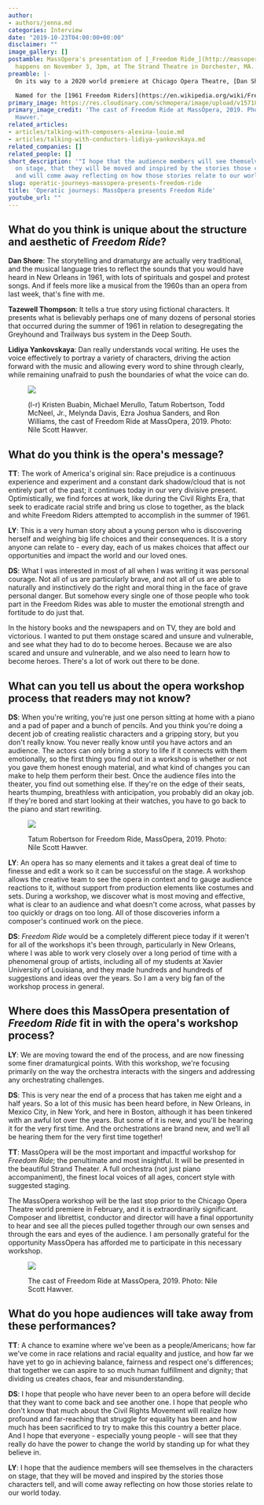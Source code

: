 ```yaml
---
author:
- authors/jenna.md
categories: Interview
date: "2019-10-23T04:00:00+00:00"
disclaimer: ""
image_gallery: []
postamble: MassOpera's presentation of [_Freedom Ride_](http://massopera.org/freedom-ride/)
  happens on November 3, 3pm, at The Strand Theatre in Dorchester, MA.
preamble: |-
  On its way to a 2020 world premiere at Chicago Opera Theatre, [Dan Shore's _Freedom Ride_](http://massopera.org/freedom-ride/) will be part of MassOpera's latest New Opera Workshop on **November 3**.

  Named for the [1961 Freedom Riders](https://en.wikipedia.org/wiki/Freedom_Riders) of the segregated American south, the opera centres on one young student who is pulled into the Civil Rights Movement. We spoke with Shore, stage director Tazewell Thompson, and conductor/COT Music Director [Lidiya Yankovskaya](/talking-with-conductors-lidiya-yankovskaya/), about this MassOpera performance and the larger creation process of new operas like _Freedom Ride_.
primary_image: https://res.cloudinary.com/schmopera/image/upload/v1571884605/media/2019/10/sqFreedomRide-resized_iym55h.jpg
primary_image_credit: 'The cast of Freedom Ride at MassOpera, 2019. Photo: Nile Scott
  Hawver.'
related_articles:
- articles/talking-with-composers-alexina-louie.md
- articles/talking-with-conductors-lidiya-yankovskaya.md
related_companies: []
related_people: []
short_description: '"I hope that the audience members will see themselves in the characters
  on stage, that they will be moved and inspired by the stories those characters tell,
  and will come away reflecting on how those stories relate to our world today."'
slug: operatic-journeys-massopera-presents-freedom-ride
title: 'Operatic journeys: MassOpera presents Freedom Ride'
youtube_url: ""
---
```

## What do you think is unique about the structure and aesthetic of _Freedom Ride_?

**Dan Shore**: The storytelling and dramaturgy are actually very traditional, and the musical language tries to reflect the sounds that you would have heard in New Orleans in 1961, with lots of spirituals and gospel and protest songs. And if feels more like a musical from the 1960s than an opera from last week, that's fine with me.

**Tazewell Thompson**: It tells a true story using fictional characters. It presents what is believably perhaps one of many dozens of personal stories that occurred during the summer of 1961 in relation to desegregating the Greyhound and Trailways bus system in the Deep South.

**Lidiya Yankovskaya**: Dan really understands vocal writing. He uses the voice effectively to portray a variety of characters, driving the action forward with the music and allowing every word to shine through clearly, while remaining unafraid to push the boundaries of what the voice can do.

<figure data-type="image">

![](https://res.cloudinary.com/schmopera/image/upload/v1571844380/media/2019/10/FreedomRide3_tallzs.jpg)

<figcaption>(l-r) Kristen Buabin, Michael Merullo, Tatum Robertson, Todd McNeel, Jr., Melynda Davis, Ezra Joshua Sanders, and Ron Williams, the cast of Freedom Ride at MassOpera, 2019. Photo: Nile Scott Hawver.</figcaption>

</figure>

## What do you think is the opera's message?

**TT**: The work of America's original sin: Race prejudice is a continuous experience and experiment and a constant dark shadow/cloud that is not entirely part of the past; it continues today in our very divisive present. Optimistically, we find forces at work, like during the Civil Rights Era, that seek to eradicate racial strife and bring us close to together, as the black and white Freedom Riders attempted to accomplish in the summer of 1961.

**LY**: This is a very human story about a young person who is discovering herself and weighing big life choices and their consequences. It is a story anyone can relate to - every day, each of us makes choices that affect our opportunities and impact the world and our loved ones.

**DS**: What I was interested in most of all when I was writing it was personal courage. Not all of us are particularly brave, and not all of us are able to naturally and instinctively do the right and moral thing in the face of grave personal danger. But somehow every single one of those people who took part in the Freedom Rides was able to muster the emotional strength and fortitude to do just that.

In the history books and the newspapers and on TV, they are bold and victorious. I wanted to put them onstage scared and unsure and vulnerable, and see what they had to do to become heroes. Because we are also scared and unsure and vulnerable, and we also need to learn how to become heroes. There's a lot of work out there to be done.

## What can you tell us about the opera workshop process that readers may not know?

**DS**: When you're writing, you're just one person sitting at home with a piano and a pad of paper and a bunch of pencils. And you think you're doing a decent job of creating realistic characters and a gripping story, but you don't really know. You never really know until you have actors and an audience. The actors can only bring a story to life if it connects with them emotionally, so the first thing you find out in a workshop is whether or not you gave them honest enough material, and what kind of changes you can make to help them perform their best. Once the audience files into the theater, you find out something else. If they're on the edge of their seats, hearts thumping, breathless with anticipation, you probably did an okay job. If they're bored and start looking at their watches, you have to go back to the piano and start rewriting.

<figure data-type="image">

![](https://res.cloudinary.com/schmopera/image/upload/v1571844396/media/2019/10/FreedomRide1_ukfaix.jpg)

<figcaption>Tatum Robertson for Freedom Ride, MassOpera, 2019. Photo: Nile Scott Hawver.</figcaption>

</figure>

**LY**: An opera has so many elements and it takes a great deal of time to finesse and edit a work so it can be successful on the stage. A workshop allows the creative team to see the opera in context and to gauge audience reactions to it, without support from production elements like costumes and sets. During a workshop, we discover what is most moving and effective, what is clear to an audience and what doesn't come across, what passes by too quickly or drags on too long. All of those discoveries inform a composer's continued work on the piece.

**DS**: _Freedom Ride_ would be a completely different piece today if it weren't for all of the workshops it's been through, particularly in New Orleans, where I was able to work very closely over a long period of time with a phenomenal group of artists, including all of my students at Xavier University of Louisiana, and they made hundreds and hundreds of suggestions and ideas over the years. So I am a very big fan of the workshop process in general.

## Where does this MassOpera presentation of _Freedom Ride_ fit in with the opera's workshop process?

**LY**: We are moving toward the end of the process, and are now finessing some finer dramaturgical points. With this workshop, we're focusing primarily on the way the orchestra interacts with the singers and addressing any orchestrating challenges.

**DS**: This is very near the end of a process that has taken me eight and a half years. So a lot of this music has been heard before, in New Orleans, in Mexico City, in New York, and here in Boston, although it has been tinkered with an awful lot over the years. But some of it is new, and you'll be hearing it for the very first time. And the orchestrations are brand new, and we’ll all be hearing them for the very first time together!

**TT**: MassOpera will be the most important and impactful workshop for _Freedom Ride_; the penultimate and most insightful. It will be presented in the beautiful Strand Theater. A full orchestra (not just piano accompaniment), the finest local voices of all ages, concert style with suggested staging.

The MassOpera workshop will be the last stop prior to the Chicago Opera Theatre world premiere in February, and it is extraordinarily significant. Composer and librettist, conductor and director will have a final opportunity to hear and see all the pieces pulled together through our own senses and through the ears and eyes of the audience. I am personally grateful for the opportunity MassOpera has afforded me to participate in this necessary workshop.

<figure data-type="image">

![](https://res.cloudinary.com/schmopera/image/upload/v1571844411/media/2019/10/FreedomRide2_p1sg6f.jpg)

<figcaption>The cast of Freedom Ride at MassOpera, 2019. Photo: Nile Scott Hawver.</figcaption>

</figure>

## What do you hope audiences will take away from these performances?

**TT**: A chance to examine where we've been as a people/Americans; how far we've come in race relations and racial equality and justice, and how far we have yet to go in achieving balance, fairness and respect one's differences; that together we can aspire to so much human fulfillment and dignity; that dividing us creates chaos, fear and misunderstanding.

**DS**: I hope that people who have never been to an opera before will decide that they want to come back and see another one. I hope that people who don't know that much about the Civil Rights Movement will realize how profound and far-reaching that struggle for equality has been and how much has been sacrificed to try to make this this country a better place. And I hope that everyone - especially young people - will see that they really do have the power to change the world by standing up for what they believe in.

**LY**: I hope that the audience members will see themselves in the characters on stage, that they will be moved and inspired by the stories those characters tell, and will come away reflecting on how those stories relate to our world today.